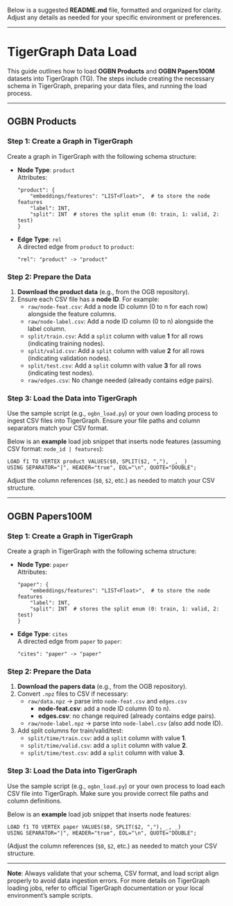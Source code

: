 Below is a suggested **README.md** file, formatted and organized for clarity. Adjust any details as needed for your specific environment or preferences.

---

# TigerGraph Data Load

This guide outlines how to load **OGBN Products** and **OGBN Papers100M** datasets into TigerGraph (TG). The steps include creating the necessary schema in TigerGraph, preparing your data files, and running the load process.

---

## OGBN Products

### Step 1: Create a Graph in TigerGraph

Create a graph in TigerGraph with the following schema structure:

- **Node Type**: `product`  
  Attributes:
  ```plaintext
  "product": {
      "embeddings/features": "LIST<Float>",  # to store the node features
      "label": INT,
      "split": INT  # stores the split enum (0: train, 1: valid, 2: test)
  }
  ```
- **Edge Type**: `rel`  
  A directed edge from `product` to `product`:
  ```plaintext
  "rel": "product" -> "product"
  ```

### Step 2: Prepare the Data

1. **Download the product data** (e.g., from the OGB repository).
2. Ensure each CSV file has a **node ID**. For example:
   - `raw/node-feat.csv`: Add a node ID column (0 to n for each row) alongside the feature columns.
   - `raw/node-label.csv`: Add a node ID column (0 to n) alongside the label column.
   - `split/train.csv`: Add a `split` column with value **1** for all rows (indicating training nodes).
   - `split/valid.csv`: Add a `split` column with value **2** for all rows (indicating validation nodes).
   - `split/test.csv`: Add a `split` column with value **3** for all rows (indicating test nodes).
   - `raw/edges.csv`: No change needed (already contains edge pairs).

### Step 3: Load the Data into TigerGraph

Use the sample script (e.g., `ogbn_load.py`) or your own loading process to ingest CSV files into TigerGraph. Ensure your file paths and column separators match your CSV format. 

Below is an **example** load job snippet that inserts node features (assuming CSV format: `node_id | features`):

```tql
LOAD f1 TO VERTEX product VALUES($0, SPLIT($2, ","), _, _) 
USING SEPARATOR="|", HEADER="true", EOL="\n", QUOTE="DOUBLE";
```

Adjust the column references (`$0`, `$2`, etc.) as needed to match your CSV structure.

---

## OGBN Papers100M

### Step 1: Create a Graph in TigerGraph

Create a graph in TigerGraph with the following schema structure:

- **Node Type**: `paper`  
  Attributes:
  ```plaintext
  "paper": {
      "embeddings/features": "LIST<Float>",  # to store the node features
      "label": INT,
      "split": INT  # stores the split enum (0: train, 1: valid, 2: test)
  }
  ```
- **Edge Type**: `cites`  
  A directed edge from `paper` to `paper`:
  ```plaintext
  "cites": "paper" -> "paper"
  ```

### Step 2: Prepare the Data

1. **Download the papers data** (e.g., from the OGB repository).
2. Convert `.npz` files to CSV if necessary:
   - `raw/data.npz` → parse into `node-feat.csv` and `edges.csv`  
     - **node-feat.csv**: add a node ID column (0 to n).  
     - **edges.csv**: no change required (already contains edge pairs).
   - `raw/node-label.npz` → parse into `node-label.csv` (also add node ID).
3. Add split columns for train/valid/test:
   - `split/time/train.csv`: add a `split` column with value **1**.  
   - `split/time/valid.csv`: add a `split` column with value **2**.  
   - `split/time/test.csv`: add a `split` column with value **3**.

### Step 3: Load the Data into TigerGraph

Use the sample script (e.g., `ogbn_load.py`) or your own process to load each CSV file into TigerGraph. Make sure you provide correct file paths and column definitions.

Below is an **example** load job snippet that inserts node features:

```tql
LOAD f1 TO VERTEX paper VALUES($0, SPLIT($2, ","), _, _) 
USING SEPARATOR="|", HEADER="true", EOL="\n", QUOTE="DOUBLE";
```

(Adjust the column references (`$0`, `$2`, etc.) as needed to match your CSV structure.

---

**Note**: Always validate that your schema, CSV format, and load script align properly to avoid data ingestion errors. For more details on TigerGraph loading jobs, refer to official TigerGraph documentation or your local environment’s sample scripts.